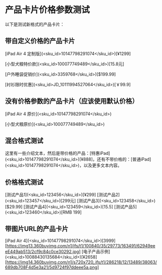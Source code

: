 # 产品卡片价格参数测试

以下是测试新格式的产品卡片：

## 带自定义价格的产品卡片

[iPad Air 4 定制版](<sku_id>10147798291074</sku_id>)[¥1299]

[小型犬粮特价款](<sku_id>100077749489</sku_id>)[15.8元]

[户外睡袋促销价](<sku_id>3359768</sku_id>)[$199.99]

[衬衫限时优惠](<sku_id>JD_10111994527064</sku_id>)[￥99.9]

## 没有价格参数的产品卡片（应该使用默认价格）

[iPad Air 4 原价](<sku_id>10147798291074</sku_id>)

[小型犬粮原价](<sku_id>100077749489</sku_id>)

## 混合格式测试

这里有一些介绍文本，然后是带价格的产品：[特惠iPad](<sku_id>10147798291074</sku_id>)[¥888]，还有不带价格的：[普通iPad](<sku_id>10147798291074</sku_id>)，以及更多文本内容。

## 价格格式测试

[测试产品1](<sku_id>123456</sku_id>)[¥299]
[测试产品2](<sku_id>123457</sku_id>)[299元]
[测试产品3](<sku_id>123458</sku_id>)[$29.99]
[测试产品4](<sku_id>123459</sku_id>)[15.5]
[测试产品5](<sku_id>123460</sku_id>)[RMB 199]

## 带图片URL的产品卡片

[iPad Air 4](<sku_id>10147798291074</sku_id>)[3999][https://img13.360buyimg.com/n1/jfs/t1/100840/35/29773/163491/62949eeeE449ab513/2cf9c84c0ce30292.jpg]
[电子产品示例](<sku_id>10088430135684</sku_id>)[¥2658][https://img14.360buyimg.com/n1/s720x720_jfs/t1/286218/12/13489/38063/689db708F4d5e3a21/5d9724f97ddeee5a.png]
